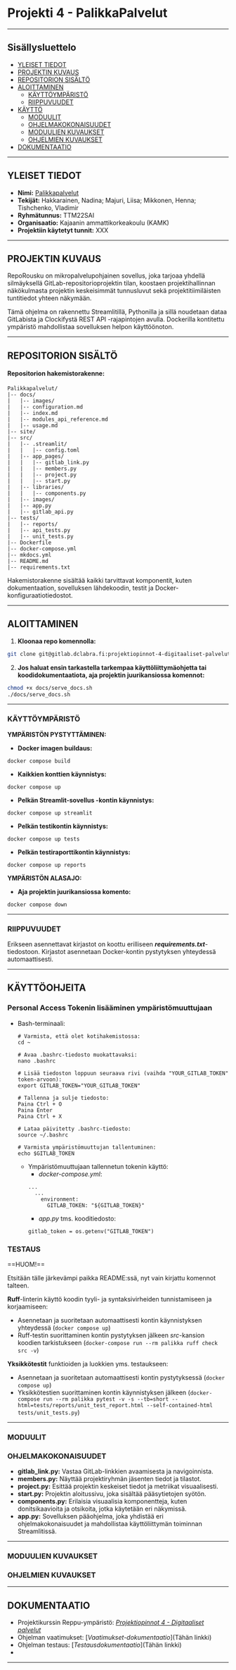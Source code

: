 # Projekti 4 - PalikkaPalvelut


***

## Sisällysluettelo

- [YLEISET TIEDOT](#yleiset-tiedot)
- [PROJEKTIN KUVAUS](#projektin-kuvaus)
- [REPOSITORION SISÄLTÖ](#repositorion-sisältö)
- [ALOITTAMINEN](#aloittaminen)
  - [KÄYTTÖYMPÄRISTÖ](#käyttöympäristö)
  - [RIIPPUVUUDET](#riippuvuudet)
- [KÄYTTÖ](#käyttöohjeita)
  - [MODUULIT](#moduulit)
  - [OHJELMAKOKONAISUUDET](#ohjelmakokonaisuudet)
  - [MODUULIEN KUVAUKSET](#moduulien-kuvaukset)
  - [OHJELMIEN KUVAUKSET](#ohjelmien-kuvaukset)
- [DOKUMENTAATIO](#dokumentaatio)

***
<!-- YLEISET TIEDOT -->
## YLEISET TIEDOT
- **Nimi:** [Palikkapalvelut](https://gitlab.dclabra.fi/projektiopinnot-4-digitaaliset-palvelut/palikkapalvelut)
- **Tekijät:** Hakkarainen, Nadina; Majuri, Liisa; Mikkonen, Henna; Tishchenko, Vladimir
- **Ryhmätunnus:** TTM22SAI
- **Organisaatio:** Kajaanin ammattikorkeakoulu (KAMK)
- **Projektiin käytetyt tunnit:** XXX

***

<!-- PROJEKTIN KUVAUS -->
## PROJEKTIN KUVAUS

RepoRousku on mikropalvelupohjainen sovellus, joka tarjoaa yhdellä silmäyksellä GitLab-repositorioprojektin tilan, koostaen projektihallinnan näkökulmasta projektin keskeisimmät tunnusluvut sekä projektitiimiläisten tuntitiedot yhteen näkymään. 

Tämä ohjelma on rakennettu Streamlitillä, Pythonilla ja sillä noudetaan dataa GitLabista ja Clockifystä REST API -rajapintojen avulla. Dockerilla kontitettu ympäristö mahdollistaa sovelluksen helpon käyttöönoton.

***

<!-- REPOSITORION SISÄLTÖ -->
## REPOSITORION SISÄLTÖ

#### Repositorion hakemistorakenne:
```
Palikkapalvelut/
|-- docs/
|   |-- images/
|   |-- configuration.md
|   |-- index.md
|   |-- modules_api_reference.md
|   |-- usage.md
|-- site/
|-- src/
|   |-- .streamlit/
|   |   |-- config.toml
|   |-- app_pages/
|   |   |-- gitlab_link.py
|   |   |-- members.py
|   |   |-- project.py
|   |   |-- start.py
|   |-- libraries/
|   |   |-- components.py
|   |-- images/
|   |-- app.py
|   |-- gitlab_api.py
|-- tests/
|   |-- reports/
|   |-- api_tests.py
|   |-- unit_tests.py
|-- Dockerfile
|-- docker-compose.yml
|-- mkdocs.yml
|-- README.md
|-- requirements.txt
```

Hakemistorakenne sisältää kaikki tarvittavat komponentit, kuten dokumentaation, sovelluksen lähdekoodin, testit ja Docker-konfiguraatiotiedostot.

***

<!-- ALOITTAMINEN -->
## ALOITTAMINEN

1. **Kloonaa repo komennolla:** 
```bash
git clone git@gitlab.dclabra.fi:projektiopinnot-4-digitaaliset-palvelut/palikkapalvelut.git
```
2. **Jos haluat ensin tarkastella tarkempaa käyttöliittymäohjetta tai koodidokumentaatiota, aja projektin juurikansiossa komennot:**

```bash
chmod +x docs/serve_docs.sh
./docs/serve_docs.sh
```

***

<!-- KÄYTTÖYMPÄRISTÖ -->
### KÄYTTÖYMPÄRISTÖ

**YMPÄRISTÖN PYSTYTTÄMINEN:**

- **Docker imagen buildaus:**

```shell=
docker compose build
```

- **Kaikkien konttien käynnistys:**

```shell=
docker compose up
```

- **Pelkän Streamlit-sovellus -kontin käynnistys:**

```shell=
docker compose up streamlit
```

- **Pelkän testikontin käynnistys:**

```shell=
docker compose up tests
```


- **Pelkän testiraporttikontin käynnistys:**

```shell=
docker compose up reports
```

**YMPÄRISTÖN ALASAJO:**

* **Aja projektin juurikansiossa komento:**

```shell=
docker compose down
```


***

<!-- RIIPPUVUUDET -->
### RIIPPUVUUDET

Erikseen asennettavat kirjastot on koottu erilliseen **_requirements.txt_**-tiedostoon. Kirjastot asennetaan Docker-kontin pystytyksen yhteydessä automaattisesti.


***

<!-- KÄYTTÖ -->
## KÄYTTÖOHJEITA

### Personal Access Tokenin lisääminen ympäristömuuttujaan
- Bash-terminaali:
  ```
  # Varmista, että olet kotihakemistossa:
  cd ~
  
  # Avaa .bashrc-tiedosto muokattavaksi:
  nano .bashrc
  
  # Lisää tiedoston loppuun seuraava rivi (vaihda "YOUR_GITLAB_TOKEN" token-arvoon):
  export GITLAB_TOKEN="YOUR_GITLAB_TOKEN"
  
  # Tallenna ja sulje tiedosto:
  Paina Ctrl + O
  Paina Enter
  Paina Ctrl + X
  
  # Lataa päivitetty .bashrc-tiedosto: 
  source ~/.bashrc
  
  # Varmista ympäristömuuttujan tallentuminen:
  echo $GITLAB_TOKEN
  ```
  - Ympäristömuuttujaan tallennetun tokenin käyttö:
      - *docker-compose.yml*:
      ```
      ...
        ...
          environment:
            GITLAB_TOKEN: "${GITLAB_TOKEN}"

      ```
      - *app\.py* tms. kooditiedosto:
      ```
      gitlab_token = os.getenv("GITLAB_TOKEN")
      ```



### TESTAUS

==HUOM!== 

Etsitään tälle järkevämpi paikka README:ssä, nyt vain kirjattu komennot talteen.

**Ruff**-linterin käyttö koodin tyyli- ja syntaksivirheiden tunnistamiseen ja korjaamiseen:
- Asennetaan  ja suoritetaan automaattisesti kontin käynnistyksen yhteydessä (`docker compose up`)
- Ruff-testin suorittaminen kontin pystytyksen jälkeen *src*-kansion koodien tarkistukseen (`docker-compose run --rm palikka ruff check src -v`)

**Yksikkötestit** funktioiden ja luokkien yms. testaukseen:
- Asennetaan  ja suoritetaan automaattisesti kontin pystytyksessä (`docker compose up`)
- Yksikkötestien suorittaminen kontin käynnistyksen jälkeen (`docker-compose run --rm palikka pytest -v -s --tb=short --html=tests/reports/unit_test_report.html --self-contained-html tests/unit_tests.py`)


***

<!-- MODUULIT JA OHJELMAKOKONAISUUDET-->
### MODUULIT



### OHJELMAKOKONAISUUDET

* **gitlab_link.py:** Vastaa GitLab-linkkien avaamisesta ja navigoinnista.
* **members.py:** Näyttää projektiryhmän jäsenten tiedot ja tilastot.
* **project.py:** Esittää projektin keskeiset tiedot ja metriikat visuaalisesti.
* **start.py:** Projektin aloitussivu, joka sisältää pääsytietojen syötön.
* **components.py:** Erilaisia visuaalisia komponentteja, kuten donitsikaavioita ja otsikoita, jotka käytetään eri näkymissä.
* **app.py:** Sovelluksen pääohjelma, joka yhdistää eri ohjelmakokonaisuudet ja mahdollistaa käyttöliittymän toiminnan Streamlitissä.



***

<!-- MODUULIEN JA OHJELMIEN KUVAUKSET -->
### MODUULIEN KUVAUKSET


### OHJELMIEN KUVAUKSET


***

<!-- DOKUMENTAATIO -->
## DOKUMENTAATIO

- Projektikurssin Reppu-ympäristö: [_Projektiopinnot 4 - Digitaaliset palvelut_](https://reppu.kamk.fi/course/view.php?id=1451)
- Ohjelman vaatimukset: [_Vaatimukset-dokumentaatio_](Tähän linkki)
- Ohjelman testaus: [_Testausdokumentaatio_](Tähän linkki)
- 

***

